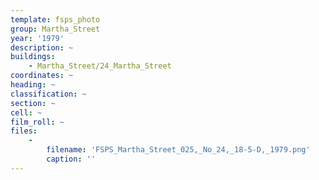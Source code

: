 ```yaml
---
template: fsps_photo
group: Martha_Street
year: '1979'
description: ~
buildings:
    - Martha_Street/24_Martha_Street
coordinates: ~
heading: ~
classification: ~
section: ~
cell: ~
film_roll: ~
files:
    -
        filename: 'FSPS_Martha_Street_025,_No_24,_18-5-D,_1979.png'
        caption: ''
---
```

